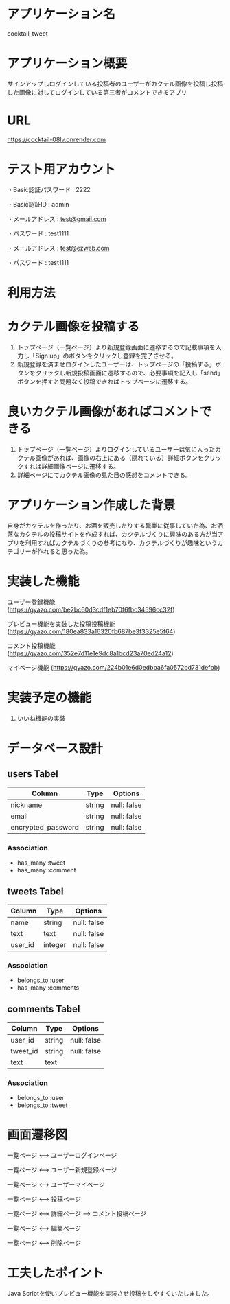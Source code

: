 # アプリケーション名
cocktail_tweet

# アプリケーション概要 
サインアップしログインしている投稿者のユーザーがカクテル画像を投稿し投稿した画像に対してログインしている第三者がコメントできるアプリ

# URL
https://cocktail-08lv.onrender.com

# テスト用アカウント
・Basic認証パスワード : 2222

・Basic認証ID : admin

・メールアドレス : test@gmail.com

・パスワード : test1111 

・メールアドレス : test@ezweb.com

・パスワード : test1111

# 利用方法

# カクテル画像を投稿する
1. トップページ（一覧ページ）より新規登録画面に遷移するので記載事項を入力し「Sign up」のボタンをクリックし登録を完了させる。
2. 新規登録を済ませログインしたユーザーは、トップページの「投稿する」ボタンをクリックし新規投稿画面に遷移するので、必要事項を記入し「send」ボタンを押すと問題なく投稿できればトップページに遷移する。

# 良いカクテル画像があればコメントできる
1. トップページ（一覧ページ）よりログインしているユーザーは気に入ったカクテル画像があれば、画像の右上にある（隠れている）詳細ボタンをクリックすれば詳細画像ページに遷移する。
2. 詳細ページにてカクテル画像の見た目の感想をコメントできる。

# アプリケーション作成した背景
自身がカクテルを作ったり、お酒を販売したりする職業に従事していた為、お洒落なカクテルの投稿サイトを作成すれば、カクテルづくりに興味のある方が当アプリを利用すればカクテルづくりの参考になり、カクテルづくりが趣味というカテゴリーが作れると思った為。

# 実装した機能
ユーザー登録機能  
(https://gyazo.com/be2bc60d3cdf1eb70f6fbc34596cc32f)

プレビュー機能を実装した投稿投稿機能 
(https://gyazo.com/180ea833a16320fb687be3f3325e5f64)

コメント投稿機能  
(https://gyazo.com/352e7d11e1e9dc8a1bcd23a70ed24a12)

マイページ機能
(https://gyazo.com/224b01e6d0edbba6fa0572bd731defbb)

# 実装予定の機能
1. いいね機能の実装

# データベース設計

## users Tabel

|  Column  |  Type  |   Options   |
|----------|--------|-------------|
| nickname | string | null: false |
| email    | string | null: false |
| encrypted_password | string | null: false |

### Association

- has_many :tweet
- has_many :comment

## tweets Tabel

|  Column  |  Type  |   Options   |
|----------|--------|-------------|
| name     | string | null: false |
| text     | text   | null: false |
| user_id  | integer | null: false |

### Association

- belongs_to :user
- has_many :comments

## comments Tabel

|  Column  |  Type  |   Options   |
|----------|--------|-------------|
| user_id     | string | null: false |
| tweet_id    | string | null: false |
| text  | text |  |

### Association

- belongs_to :user
- belongs_to :tweet

# 画面遷移図

一覧ページ <--> ユーザーログインページ 

一覧ページ <--> ユーザー新規登録ページ

一覧ページ <--> ユーザーマイページ

一覧ページ <--> 投稿ページ

一覧ページ <--> 詳細ページ --> コメント投稿ページ

一覧ページ <--> 編集ページ

一覧ページ <--> 削除ページ

# 工夫したポイント

Java Scriptを使いプレビュー機能を実装させ投稿をしやすくいたしました。